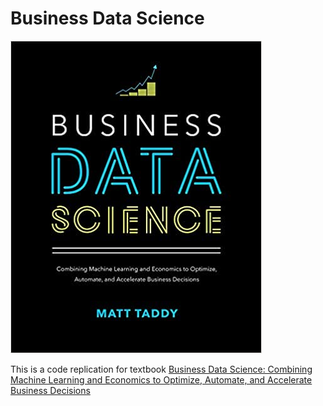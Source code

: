 # Business Data Science

![](Image/cover.jpeg)

This is a code replication for textbook [Business Data Science: Combining Machine Learning and Economics to Optimize, Automate, and Accelerate Business Decisions](https://www.amazon.com/Business-Data-Science-Combining-Accelerate/dp/1260452778)